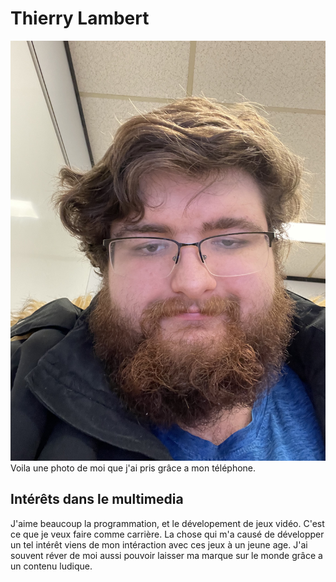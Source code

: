 # Thierry Lambert

![photo](20250123_200648975_iOS.jpg)
Voila une photo de moi que j'ai pris grâce a mon téléphone.

## **Intérêts dans le multimedia**
J'aime beaucoup la programmation, et le dévelopement de jeux vidéo. C'est ce que je veux faire comme carrière. La chose qui m'a causé de développer un tel intérêt viens de mon intéraction avec ces jeux à un jeune age. J'ai souvent réver de moi aussi pouvoir laisser ma marque sur le monde grâce a un
 contenu ludique.
